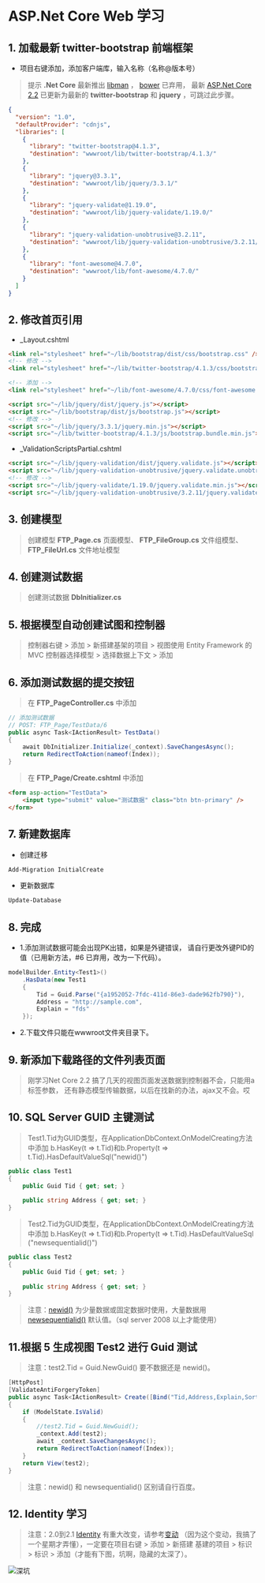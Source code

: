 # ASP.Net Core Web 学习

## 1. 加载最新 twitter-bootstrap 前端框架

- 项目右键添加，添加客户端库，输入名称（名称@版本号）

> 提示 **.Net Core** 最新推出 [libman][2] ， [bower][3] 已弃用，
> 最新 [ASP.Net Core 2.2][1] 已更新为最新的 **twitter-bootstrap** 
> 和 **jquery** ，可跳过此步骤。

``` json
{
  "version": "1.0",
  "defaultProvider": "cdnjs",
  "libraries": [
    {
      "library": "twitter-bootstrap@4.1.3",
      "destination": "wwwroot/lib/twitter-bootstrap/4.1.3/"
    },
    {
      "library": "jquery@3.3.1",
      "destination": "wwwroot/lib/jquery/3.3.1/"
    },
    {
      "library": "jquery-validate@1.19.0",
      "destination": "wwwroot/lib/jquery-validate/1.19.0/"
    },
    {
      "library": "jquery-validation-unobtrusive@3.2.11",
      "destination": "wwwroot/lib/jquery-validation-unobtrusive/3.2.11/"
    },
    {
      "library": "font-awesome@4.7.0",
      "destination": "wwwroot/lib/font-awesome/4.7.0/"
    }
  ]
}
```

## 2. 修改首页引用

- _Layout.cshtml

``` html
<link rel="stylesheet" href="~/lib/bootstrap/dist/css/bootstrap.css" />
<!-- 修改 -->
<link rel="stylesheet" href="~/lib/twitter-bootstrap/4.1.3/css/bootstrap.min.css" />

<!-- 添加 -->
<link rel="stylesheet" href="~/lib/font-awesome/4.7.0/css/font-awesome.min.css" />

<script src="~/lib/jquery/dist/jquery.js"></script>
<script src="~/lib/bootstrap/dist/js/bootstrap.js"></script>
<!-- 修改 -->
<script src="~/lib/jquery/3.3.1/jquery.min.js"></script>
<script src="~/lib/twitter-bootstrap/4.1.3/js/bootstrap.bundle.min.js"></script>
```

- _ValidationScriptsPartial.cshtml

``` html
<script src="~/lib/jquery-validation/dist/jquery.validate.js"></script>
<script src="~/lib/jquery-validation-unobtrusive/jquery.validate.unobtrusive.js"></script>
<!-- 修改 -->
<script src="~/lib/jquery-validate/1.19.0/jquery.validate.min.js"></script>
<script src="~/lib/jquery-validation-unobtrusive/3.2.11/jquery.validate.unobtrusive.min.js"></script>
```

## 3. 创建模型

> 创建模型 **FTP_Page.cs** 页面模型、 **FTP_FileGroup.cs** 文件组模型、 
> **FTP_FileUrl.cs** 文件地址模型

## 4. 创建测试数据

> 创建测试数据 **DbInitializer.cs** 

## 5. 根据模型自动创建试图和控制器

> 控制器右键 > 添加 > 新搭建基架的项目 > 视图使用 Entity Framework 
> 的 MVC 控制器选择模型 > 选择数据上下文 > 添加

## 6. 添加测试数据的提交按钮

> 在 **FTP_PageController.cs** 中添加

``` C#
// 添加测试数据
// POST: FTP_Page/TestData/6
public async Task<IActionResult> TestData()
{
    await DbInitializer.Initialize(_context).SaveChangesAsync();
    return RedirectToAction(nameof(Index));
}
```

> 在 **FTP_Page/Create.cshtml** 中添加

``` html
<form asp-action="TestData">
    <input type="submit" value="测试数据" class="btn btn-primary" />
</form>
```

## 7. 新建数据库

- 创建迁移

``` PowerShell
Add-Migration InitialCreate
```

- 更新数据库

``` PowerShell
Update-Database
```

## 8. 完成

- 1.添加测试数据可能会出现PK出错，如果是外键错误，
请自行更改外键PID的值（已用新方法，#6 已弃用，改为一下代码）。

``` C#
modelBuilder.Entity<Test1>()
    .HasData(new Test1
    {
        Tid = Guid.Parse("{a1952052-7fdc-411d-86e3-dade962fb790}"),
        Address = "http://sample.com",
        Explain = "fds"
    });
```

- 2.下载文件只能在wwwroot文件夹目录下。

## 9. 新添加下载路径的文件列表页面

> 刚学习Net Core 2.2 搞了几天的视图页面发送数据到控制器不会，只能用a标签参数，
> 还有静态模型传输数据，以后在找新的办法，ajax又不会。哎

## 10. SQL Server GUID 主键测试

> Test1.Tid为GUID类型，在ApplicationDbContext.OnModelCreating方法中添加
> b.HasKey(t => t.Tid)和b.Property(t => t.Tid).HasDefaultValueSql("newid()")

``` C#
public class Test1
{
    public Guid Tid { get; set; }
        
    public string Address { get; set; }
}
```

> Test2.Tid为GUID类型，在ApplicationDbContext.OnModelCreating方法中添加
> b.HasKey(t => t.Tid)和b.Property(t => t.Tid).HasDefaultValueSql
> ("newsequentialid()")

``` C#
public class Test2
{
    public Guid Tid { get; set; }
        
    public string Address { get; set; }
}
```

> 注意：[newid()][4] 为少量数据或固定数据时使用，大量数据用 [newsequentialid()][5] 
> 默认值。（sql server 2008 以上才能使用）

## 11.根据 5 生成视图 Test2 进行 Guid 测试

> 注意：test2.Tid = Guid.NewGuid() 要不数据还是 newid()。

``` C#
[HttpPost]
[ValidateAntiForgeryToken]
public async Task<IActionResult> Create([Bind("Tid,Address,Explain,Sort")] Test2 test2)
{
    if (ModelState.IsValid)
    {
        //test2.Tid = Guid.NewGuid();
        _context.Add(test2);
        await _context.SaveChangesAsync();
        return RedirectToAction(nameof(Index));
    }
    return View(test2);
}
```

> 注意：newid() 和 newsequentialid() 区别请自行百度。

## 12. Identity 学习

> 注意：2.0到2.1 [Identity][6] 有重大改变，请参考[变动][7]
> （因为这个变动，我搞了一个星期才弄懂），一定要在项目右键 > 添加 > 新搭建
> 基建的项目 > 标识 > 标识 > 添加（才能有下图，坑啊，隐藏的太深了）。

![深坑](https://i-msdn.sec.s-msft.com/dynimg/IC879846.png)




[1]: https://docs.microsoft.com/zh-cn/aspnet/core/?view=aspnetcore-2.2
[2]: https://docs.microsoft.com/zh-cn/aspnet/core/client-side/libman/?view=aspnetcore-2.2
[3]: https://docs.microsoft.com/zh-cn/aspnet/core/client-side/bower?view=aspnetcore-2.2
[4]: https://docs.microsoft.com/zh-cn/sql/t-sql/functions/newid-transact-sql?view=sql-server-2017
[5]: https://docs.microsoft.com/zh-cn/sql/t-sql/functions/newsequentialid-transact-sql?view=sql-server-2017
[6]: https://docs.microsoft.com/zh-cn/aspnet/core/security/authentication/identity?view=aspnetcore-2.2&tabs=visual-studio
[7]: https://docs.microsoft.com/zh-cn/aspnet/core/migration/20_21?view=aspnetcore-2.2#changes-to-authentication-code
